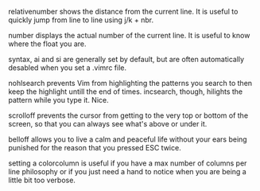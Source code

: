 relativenumber shows the distance from the current line. It is useful to quickly jump from line to line using j/k + nbr.

number displays the actual number of the current line. It is useful to know where the float you are.

syntax, ai and si are generally set by default, but are often automatically desabled when you set a .vimrc file.

nohlsearch prevents Vim from highlighting the patterns you search to then keep the highlight untill the end of times.
incsearch, though, hilights the pattern while you type it. Nice.

scrolloff prevents the cursor from getting to the very top or bottom of the screen, so that you can always see what's
above or under it.

belloff allows you to live a calm and peaceful life without your ears being punished for the reason that you pressed
ESC twice. 

setting a colorcolumn is useful if you have a max number of columns per line philosophy or if you just need a hand to
notice when you are being a little bit too verbose.
